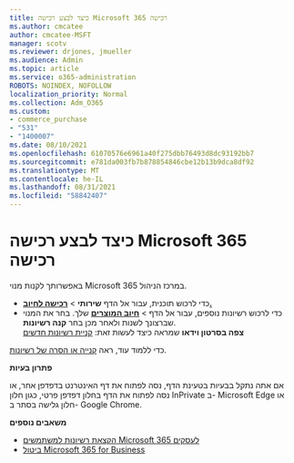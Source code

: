 ```yaml
---
title: כיצד לבצע רכישה Microsoft 365 רכישה
ms.author: cmcatee
author: cmcatee-MSFT
manager: scotv
ms.reviewer: drjones, jmueller
ms.audience: Admin
ms.topic: article
ms.service: o365-administration
ROBOTS: NOINDEX, NOFOLLOW
localization_priority: Normal
ms.collection: Adm_O365
ms.custom:
- commerce_purchase
- "531"
- "1400007"
ms.date: 08/10/2021
ms.openlocfilehash: 61070576e6961a40f275dbb76493d8dc93192bb7
ms.sourcegitcommit: e781da003fb7b878854846cbe12b13b9dca8df92
ms.translationtype: MT
ms.contentlocale: he-IL
ms.lasthandoff: 08/31/2021
ms.locfileid: "58842407"
---
```

# <a name="how-to-make-a-microsoft-365-purchase"></a>כיצד לבצע רכישה Microsoft 365 רכישה

באפשרותך לקנות מנוי Microsoft 365 במרכז הניהול.
  
- כדי לרכוש תוכנית, עבור אל הדף **שירותי** \> **[רכישה לחיוב.](https://go.microsoft.com/fwlink/p/?linkid=868433)**
- כדי לרכוש רשיונות נוספים,  עבור אל הדף \> **[חיוב המוצרים](https://go.microsoft.com/fwlink/p/?linkid=842054)** שלך. בחר את המנוי שברצונך לשנות ולאחר מכן בחר **קנה רשיונות**.\
**צפה בסרטון וידאו** שמראה כיצד לעשות זאת: [קניית רשיונות חדשים](https://go.microsoft.com/fwlink/p/?linkid=2154857)
  
כדי ללמוד עוד, ראה [קנייה או הסרה של רשיונות](https://docs.microsoft.com/microsoft-365/commerce/licenses/buy-licenses).

**פתרון בעיות**

אם אתה נתקל בבעיות בטעינת הדף, נסה לפתוח את דף האינטרנט בדפדפן אחר, או נסה לפתוח את הדף בחלון דפדפן פרטי, כגון חלון InPrivate ב- Microsoft Edge או חלון גלישה בסתר ב- Google Chrome.

**משאבים נוספים**
  
- [הקצאת רשיונות למשתמשים Microsoft 365 לעסקים](https://docs.microsoft.com/microsoft-365/admin/add-users/add-users)
- [ביטול Microsoft 365 for Business](https://docs.microsoft.com/microsoft-365/commerce/subscriptions/cancel-your-subscription)